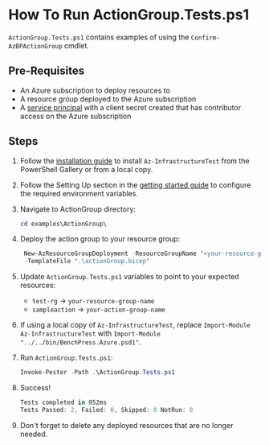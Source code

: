 # How To Run ActionGroup.Tests.ps1

`ActionGroup.Tests.ps1` contains examples of using the `Confirm-AzBPActionGroup` cmdlet.

## Pre-Requisites

- An Azure subscription to deploy resources to
- A resource group deployed to the Azure subscription
- A [service principal][1] with a client secret created that has contributor access on the Azure subscription

[1]: <https://learn.microsoft.com/en-us/azure/active-directory/develop/howto-create-service-principal-portal>

## Steps

1. Follow the [installation guide](../../docs/installation.md) to install `Az-InfrastructureTest` from the PowerShell
Gallery or from a local copy.
1. Follow the Setting Up section in the [getting started guide](../../docs/getting_started.md) to configure the
required environment variables.
1. Navigate to ActionGroup directory:

   ```Powershell
   cd examples\ActionGroup\
   ```

1. Deploy the action group to your resource group:

   ```Powershell
    New-AzResourceGroupDeployment -ResourceGroupName "<your-resource-group-name>"`
    -TemplateFile ".\actionGroup.bicep"
   ```

1. Update `ActionGroup.Tests.ps1` variables to point to your expected resources:

   - `test-rg` -> `your-resource-group-name`
   - `sampleaction` -> `your-action-group-name`

1. If using a local copy of `Az-InfrastructureTest`, replace `Import-Module Az-InfrastructureTest` with
`Import-Module "../../bin/BenchPress.Azure.psd1"`.

1. Run `ActionGroup.Tests.ps1`:

   ```Powershell
   Invoke-Pester -Path .\ActionGroup.Tests.ps1
   ```

1. Success!

   ```Powershell
   Tests completed in 952ms
   Tests Passed: 2, Failed: 0, Skipped: 0 NotRun: 0
   ```

1. Don't forget to delete any deployed resources that are no longer needed.
